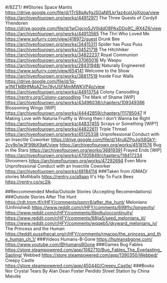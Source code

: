 #/BZZT/
##Stories
Space Mantis
https://drive.google.com/file/d/1TrS8qAyfgJSGaNlfLkr1az4cpUgXjzoa/view
https://archiveofourown.org/works/44912971
The Three Quests of Cordyll Yhendoren
https://drive.google.com/file/d/1wCigcjoSJVIIiddO8PAxDDo9C_iRX4Z6/view
https://archiveofourown.org/works/44913565
The Thri Who Loved Me
https://www.sofurry.com/view/418972/guest
Drunk Bee
https://archiveofourown.org/works/34415311
Spider has Puss Puss
https://archiveofourown.org/works/34521718
The Hitchhiker
https://archiveofourown.org/works/34822237
Royal Communion
https://archiveofourown.org/works/37065016
My Waspu
https://archiveofourown.org/works/28431948/
Naturally Engineered
https://www.sofurry.com/view/654141
Welcome to the Show
https://archiveofourown.org/works/38817519
Inside Four Walls
https://drive.google.com/file/d/1q-w1NtTMBHfMqAZ1m78yUSFMmMWKVP4p/view
https://archiveofourown.org/works/44913754
Colony Canoodling
https://rentry.org/Colony-canoodling
The Mark of Shame [WIP]
https://archiveofourown.org/works/43496038/chapters/109349386
Blossoming Wings [WIP]
https://archiveofourown.org/works/44442859/chapters/111785047
If Making Love with Naturia Fruitfly is Wrong then I don't Wanna be Right
https://archiveofourown.org/works/44837455
Scrays or Something [WIP?]
https://archiveofourown.org/works/44822611
Triple Thread
https://archiveofourown.org/works/45125338
Unprofessional Conduct with an Insectile Coworker
https://drive.google.com/file/d/14ru8ZPoJgiS8QkY-2cy9o1w3F99bX9aK/view
https://archiveofourown.org/works/45181576
Bug in the Stars
https://archiveofourown.org/works/36819391
Frayed Ends [WIP]
https://archiveofourown.org/works/47005849/chapters/118417234
Shroomers
https://archiveofourown.org/works/47292694
Even More Unprofessional Conduct with an Insectile Coworker
https://archiveofourown.org/works/48184114
###Taken from /GMAD/ stories
Mothballs
https://rentry.co/a9aan
It's Hip To Fuck Bees
https://rentry.co/sc2ik

##Reccommended Media/Outside Stories (Accepting Recomendations)
###Outside Stories
After The Hunt
https://rdt.trom.tf/r/HFY/comments/ppnrr8/after_the_hunt/
Melonians (Unfinished)
https://www.reddit.com/r/HFY/comments/699fhc/longevity/
https://www.reddit.com/r/HFY/comments/6bjdtu/occontinuity/
https://www.reddit.com/r/HFY/comments/88ija5/seed_melonians_iii/
https://www.reddit.com/r/HFY/comments/wqqeb5/skyward_melonians_iv/
The Princess and the Human
https://teddit.pussthecat.org/r/HFY/comments/rmacpo/the_princess_and_the_human_ch_1/
###Videos
Humans-B-Gone
https://humansbgone.com/
https://www.youtube.com/@HumansBGone
###Games
Bug Fables
https://store.steampowered.com/app/1082710/Bug_Fables_The_Everlasting_Sapling/
Webbed
https://store.steampowered.com/app/1390350/Webbed/
Creepy Castle
https://store.steampowered.com/app/450440/Creepy_Castle/
###Books
Nor Crystal Tears By Alan Dean Foster
Perdido Street Station by China Miéville
